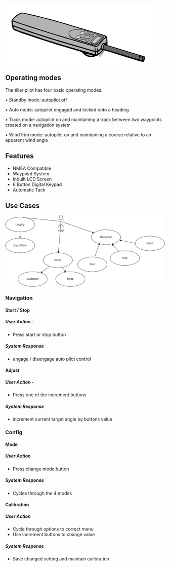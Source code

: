 ![alt text](image.png)






## Operating modes
The tiller pilot has four basic operating modes: 

• Standby mode: autopilot off

• Auto mode: autopilot engaged and locked onto a heading

• Track mode: autopilot on and maintaining a track between two waypoints 
created on a navigation system 

• WindTrim mode: autopilot on and maintaining a course relative to an 
apparent wind angle

## Features

- NMEA Compatible
- Waypoint System
- Inbuilt LCD Screen
- 6 Button Digital Keypad
- Automatic Tack




## Use Cases

![alt text](useCases.png)



### Navigation

#### Start / Stop
##### User Action -
 - Press start or stop button

##### System Response
- engage / disengage auto pilot control

#### Adjust
##### User Action -
 - Press one of the increment buttons

##### System Response
- increment current target angle by buttons value

### Config

#### Mode
##### User Action
- Press change mode button

##### System Response
 - Cycles through the 4 modes

#### Calibration
##### User Action
- Cycle through options to correct menu
- Use increment buttons to change value

##### System Response

- Save changed setting and maintain calibration